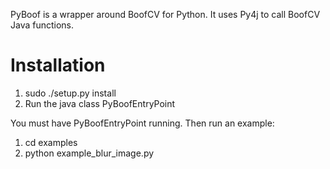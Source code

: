 PyBoof is a wrapper around BoofCV for Python.  It uses Py4j to call BoofCV Java functions.

# Installation

1) sudo ./setup.py install
2) Run the java class PyBoofEntryPoint

You must have PyBoofEntryPoint running.  Then run an example:

1) cd examples
2) python example_blur_image.py